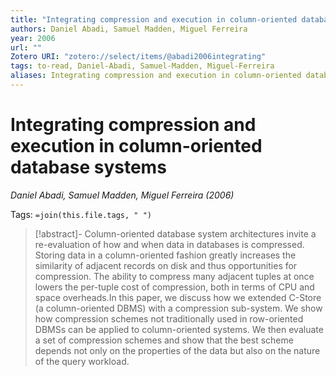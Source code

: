 ```yaml
---
title: "Integrating compression and execution in column-oriented database systems"
authors: Daniel Abadi, Samuel Madden, Miguel Ferreira
year: 2006
url: ""
Zotero URI: "zotero://select/items/@abadi2006integrating"
tags: to-read, Daniel-Abadi, Samuel-Madden, Miguel-Ferreira
aliases: Integrating compression and execution in column-oriented database systems
---
```


# Integrating compression and execution in column-oriented database systems  
_Daniel Abadi, Samuel Madden, Miguel Ferreira (2006)_

Tags: `=join(this.file.tags, " ")`

> [!abstract]-
> Column-oriented database system architectures invite a re-evaluation of how and when data in databases is compressed. Storing data in a column-oriented fashion greatly increases the similarity of adjacent records on disk and thus opportunities for compression. The ability to compress many adjacent tuples at once lowers the per-tuple cost of compression, both in terms of CPU and space overheads.In this paper, we discuss how we extended C-Store (a column-oriented DBMS) with a compression sub-system. We show how compression schemes not traditionally used in row-oriented DBMSs can be applied to column-oriented systems. We then evaluate a set of compression schemes and show that the best scheme depends not only on the properties of the data but also on the nature of the query workload.

